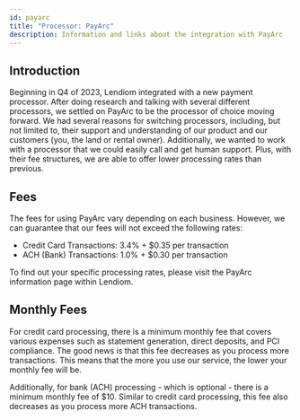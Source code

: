 ```yaml
---
id: payarc
title: "Processor: PayArc"
description: Information and links about the integration with PayArc
---
```


## Introduction
Beginning in Q4 of 2023, Lendiom integrated with a new payment processor. After doing research and talking with several different processors, we settled on PayArc to be the processor of choice moving forward. We had several reasons for switching processors, including, but not limited to, their support and understanding of our product and our customers (you, the land or rental owner). Additionally, we wanted to work with a processor that we could easily call and get human support. Plus, with their fee structures, we are able to offer lower processing rates than previous.

## Fees

The fees for using PayArc vary depending on each business. However, we can guarantee that our fees will not exceed the following rates:

* Credit Card Transactions: 3.4% + $0.35 per transaction
* ACH (Bank) Transactions: 1.0% + $0.30 per transaction

To find out your specific processing rates, please visit the PayArc information page within Lendiom.

## Monthly Fees

For credit card processing, there is a minimum monthly fee that covers various expenses such as statement generation, direct deposits, and PCI compliance. The good news is that this fee decreases as you process more
transactions. This means that the more you use our service, the lower your monthly fee will be.

Additionally, for bank (ACH) processing - which is optional - there is a minimum monthly fee of $10. Similar to credit card processing, this fee also decreases as you process more ACH transactions.
